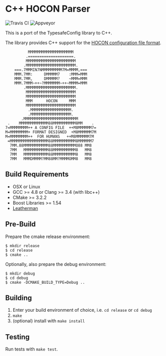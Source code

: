 # C++ HOCON Parser

![Travis CI](https://travis-ci.org/puppetlabs/cpp-hocon.svg)
![Appveyor](https://ci.appveyor.com/api/projects/status/github/puppetlabs/cpp-hocon?svg=true)



This is a port of the TypesafeConfig library to C++.

The library provides C++ support for the [HOCON configuration file format](https://github.com/typesafehub/config/blob/master/HOCON.md).

```
          MMMMMMMMMMMMMMMMMMMM
         .====================.
         MMMMMMMMMMMMMMMMMMMMMM
        .MMMMMMMMMMMMMMMMMMMMMM.
    ===.7MMMIN7NMMMMMMMMM7M=MMMM,===
    MMM.7MM:     DMMMMM7    :MMM=MMM
    MMM.7MM,     DMMMMM?    ~MMM=MMM
    MMM.7MMM~++~?MMMMMMM~++~MMMM=MMM
        .MMMMMMMMMMMMMMMMMMMMMM.
         MMMMMMMMMMMMMMMMMMMMMM
         MMMMMMMMMMMMMMMMMMMMMM
         MMM      HOCON     MMM
         MMMMMMMMMMMMMMMMMMMMMM
          .MMMMMMMMMMMMMMMMMM.
          .MMMMMMMMMMMMMMMMMM.
       .MMMMMMMMMMMMMMMMMMMMMMMM
 .    MMMMMMMMMMMMM88MMMMMMMMMM8MM    .
7=MMMMMMMM++ A CONFIG FILE  ++M8MMMMMM7=
M=MMMMMMMM+ FORMAT DESIGNED  +M8MMMMMM7M
M=MMMMMMMM++  FOR HUMANS   ++M8MMMMMM7M
 =MMMMMMMMMMMMMMMMM88MMMMMMMMMM8MMMMMM7
  7MM.88MMMMMMMMMMM88MMMMMMMMMMO88 MM8
  7MM   MMMMMMMMMMM88MMMMMMMMMM8   MM8
  7MM   MMMMMMMMMMM88MMMMMMMMMM8   MM8
  7MM   MMMDMMMM?MM88MM?MMMMOMM8   MM8
```


## Build Requirements

* OSX or Linux
* GCC >= 4.8 or Clang >= 3.4 (with libc++)
* CMake >= 3.2.2
* Boost Libraries >= 1.54
* [Leatherman](https://github.com/puppetlabs/leatherman)


## Pre-Build

Prepare the cmake release environment:

    $ mkdir release
    $ cd release
    $ cmake ..


Optionally, also prepare the debug environment:

    $ mkdir debug
    $ cd debug
    $ cmake -DCMAKE_BUILD_TYPE=Debug ..


## Building

1. Enter your build environment of choice, i.e. `cd release` or `cd debug`
2. `make`
3. (optional) install with `make install`

## Testing

Run tests with `make test`.
